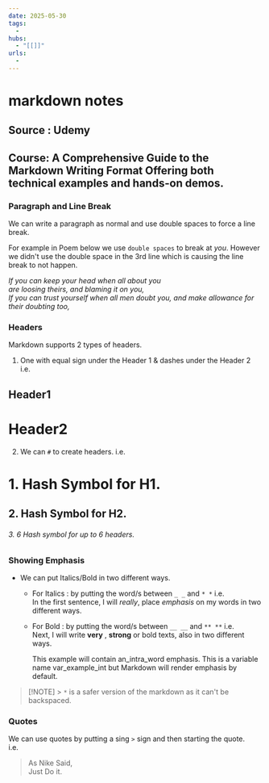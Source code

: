 ```yaml
---
date: 2025-05-30
tags:
  -
hubs:
  - "[[]]"
urls:
  -
---
```


# markdown notes

## Source : Udemy

## Course: A Comprehensive Guide to the Markdown Writing Format Offering both technical examples and hands-on demos.

### Paragraph and Line Break

We can write a paragraph as normal and use double spaces to force a line break.

For example in Poem below we use `double spaces` to break at _you_. However we
didn't use the double space in the 3rd line which is causing the line break to
not happen.

_If you can keep your head when all about you  
are loosing theirs, and blaming it on you,  
If you can trust yourself when all men doubt you, and make allowance for their
doubting too,_

### Headers

Markdown supports 2 types of headers.

1.  One with equal sign under the Header 1 & dashes under the Header 2 i.e.

## Header1

# Header2

2.  We can `#` to create headers. i.e.

# 1. Hash Symbol for H1.

## 2. Hash Symbol for H2.

###### 3. 6 Hash symbol for up to 6 headers.

### Showing Emphasis

- We can put Italics/Bold in two different ways.

  - For Italics : by putting the word/s between `_ _` and `* *` i.e.  
    In the first sentence, I will _really_, place _emphasis_ on my words in two
    different ways.

  - For Bold : by putting the word/s between `__ __` and `** **` i.e.  
    Next, I will write **very** , **strong** or bold texts, also in two
    different ways.

    This example will contain an_intra_word emphasis. This is a variable name
    var_example_int but Markdown will render emphasis by default.

> [!NOTE] > `*` is a safer version of the markdown as it can't be backspaced.

### Quotes

We can use quotes by putting a sing `>` sign and then starting the quote.  
i.e.

> As Nike Said,  
> Just Do it.

